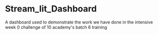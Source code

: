 # Stream_lit_Dashboard
A dashboard used to demonstrate the work we have done in the intensive week 0 challenge of 10 academy's batch 6 training
